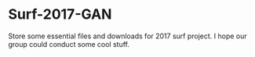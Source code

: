 # Surf-2017-GAN
Store some essential files and downloads for 2017 surf project.
I hope our group could conduct some cool stuff.

